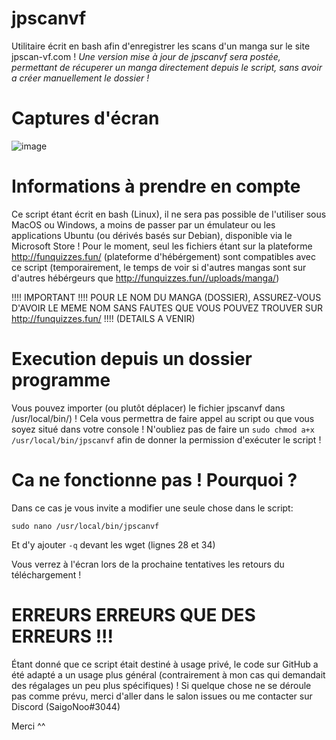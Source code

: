 # jpscanvf
Utilitaire écrit en bash afin d'enregistrer les scans d'un manga sur le site jpscan-vf.com !
*Une version mise à jour de jpscanvf sera postée, permettant de récuperer un manga directement depuis le script, sans avoir a créer manuellement le dossier !*

# Captures d'écran
![image](https://user-images.githubusercontent.com/40198990/164304609-6cfa6d71-1117-4f7e-9fbd-189aac62a35d.png)


# Informations à prendre en compte
Ce script étant écrit en bash (Linux), il ne sera pas possible de l'utiliser sous MacOS ou Windows, a moins de passer par un émulateur ou les applications Ubuntu (ou dérivés basés sur Debian), disponible via le Microsoft Store !
Pour le moment, seul les fichiers étant sur la plateforme http://funquizzes.fun/ (plateforme d'hébérgement) sont compatibles avec ce script (temporairement, le temps de voir si d'autres mangas sont sur d'autres hébérgeurs que http://funquizzes.fun//uploads/manga/)

!!!! IMPORTANT !!!! POUR LE NOM DU MANGA (DOSSIER), ASSUREZ-VOUS D'AVOIR LE MEME NOM SANS FAUTES QUE VOUS POUVEZ TROUVER SUR http://funquizzes.fun/ !!!! (DETAILS A VENIR)

# Execution depuis un dossier programme
Vous pouvez importer (ou plutôt déplacer) le fichier jpscanvf dans /usr/local/bin/) ! Cela vous permettra de faire appel au script ou que vous soyez situé dans votre console !
N'oubliez pas de faire un ``sudo chmod a+x /usr/local/bin/jpscanvf`` afin de donner la permission d'exécuter le script ! 

# Ca ne fonctionne pas ! Pourquoi ?
Dans ce cas je vous invite a modifier une seule chose dans le script:
```
sudo nano /usr/local/bin/jpscanvf
```
Et d'y ajouter ``-q`` devant les wget (lignes 28 et 34)

Vous verrez à l'écran lors de la prochaine tentatives les retours du téléchargement !

# ERREURS ERREURS QUE DES ERREURS !!!
Étant donné que ce script était destiné à usage privé, le code sur GitHub a été adapté a un usage plus général (contrairement à mon cas qui demandait des régalages un peu plus spécifiques) ! Si quelque chose ne se déroule pas comme prévu, merci d'aller dans le salon issues ou me contacter sur Discord (SaigoNoo#3044)

Merci ^^
